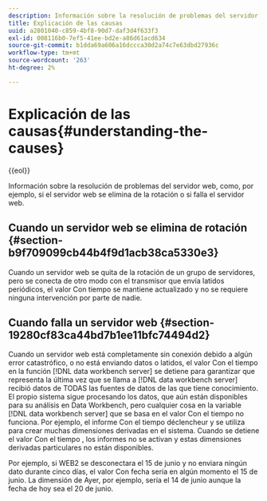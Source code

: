 ```yaml
---
description: Información sobre la resolución de problemas del servidor web, como, por ejemplo, si el servidor web se elimina de la rotación o si falla el servidor web.
title: Explicación de las causas
uuid: a2801040-c859-4bf8-90d7-daf3d4f633f3
exl-id: 008116b0-7ef5-41ee-bd2e-a86d61acd634
source-git-commit: b1dda69a606a16dccca30d2a74c7e63dbd27936c
workflow-type: tm+mt
source-wordcount: '263'
ht-degree: 2%

---
```


# Explicación de las causas{#understanding-the-causes}

{{eol}}

Información sobre la resolución de problemas del servidor web, como, por ejemplo, si el servidor web se elimina de la rotación o si falla el servidor web.

## Cuando un servidor web se elimina de rotación {#section-b9f709099cb44b4f9d1acb38ca5330e3}

Cuando un servidor web se quita de la rotación de un grupo de servidores, pero se conecta de otro modo con el transmisor que envía latidos periódicos, el valor Con tiempo se mantiene actualizado y no se requiere ninguna intervención por parte de nadie.

## Cuando falla un servidor web {#section-19280cf83ca44bd7b1ee11bfc74494d2}

Cuando un servidor web está completamente sin conexión debido a algún error catastrófico, o no está enviando datos o latidos, el valor Con el tiempo en la función [!DNL data workbench server] se detiene para garantizar que representa la última vez que se llama a [!DNL data workbench server] recibió datos de TODAS las fuentes de datos de las que tiene conocimiento. El propio sistema sigue procesando los datos, que aún están disponibles para su análisis en Data Workbench, pero cualquier cosa en la variable [!DNL data workbench server] que se basa en el valor Con el tiempo no funciona. Por ejemplo, el informe Con el tiempo déclencheur y se utiliza para crear muchas dimensiones derivadas en el sistema. Cuando se detiene el valor Con el tiempo , los informes no se activan y estas dimensiones derivadas particulares no están disponibles.

Por ejemplo, si WEB2 se desconectara el 15 de junio y no enviara ningún dato durante cinco días, el valor Con fecha sería en algún momento el 15 de junio. La dimensión de Ayer, por ejemplo, sería el 14 de junio aunque la fecha de hoy sea el 20 de junio.
